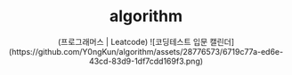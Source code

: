 <div align="center"> 
<h1>  algorithm </h1> 
(프로그래머스 | Leatcode)
![코딩테스트 입문 캘린더](https://github.com/Y0ngKun/algorithm/assets/28776573/6719c77a-ed6e-43cd-83d9-1df7cdd169f3.png)

</div>
